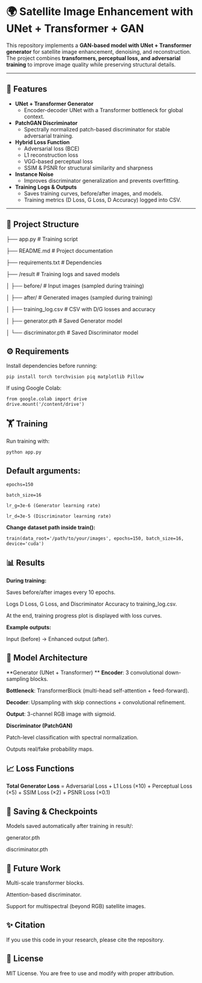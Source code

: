 # 🌍 Satellite Image Enhancement with UNet + Transformer + GAN

This repository implements a **GAN-based model with UNet + Transformer generator** for satellite image enhancement, denoising, and reconstruction.  
The project combines **transformers, perceptual loss, and adversarial training** to improve image quality while preserving structural details.

---

## 🚀 Features
- **UNet + Transformer Generator**  
  - Encoder-decoder UNet with a Transformer bottleneck for global context.
- **PatchGAN Discriminator**  
  - Spectrally normalized patch-based discriminator for stable adversarial training.
- **Hybrid Loss Function**  
  - Adversarial loss (BCE)  
  - L1 reconstruction loss  
  - VGG-based perceptual loss  
  - SSIM & PSNR for structural similarity and sharpness  
- **Instance Noise**  
  - Improves discriminator generalization and prevents overfitting.
- **Training Logs & Outputs**  
  - Saves training curves, before/after images, and models.  
  - Training metrics (D Loss, G Loss, D Accuracy) logged into CSV.

---

## 📂 Project Structure
├── app.py # Training script

├── README.md # Project documentation

├── requirements.txt # Dependencies

├── /result # Training logs and saved models

│ ├── before/ # Input images (sampled during training)

│ ├── after/ # Generated images (sampled during training)

│ ├── training_log.csv # CSV with D/G losses and accuracy

│ ├── generator.pth # Saved Generator model

│ └── discriminator.pth # Saved Discriminator model




## ⚙️ Requirements
Install dependencies before running:

```
pip install torch torchvision piq matplotlib Pillow   
```


If using Google Colab:

```
from google.colab import drive
drive.mount('/content/drive') 
```



## **🏋️ Training**

Run training with:

```
python app.py
```

## **Default arguments:**

```
epochs=150

batch_size=16

lr_g=3e-6 (Generator learning rate)

lr_d=3e-5 (Discriminator learning rate)
```

**Change dataset path inside train():**

```
train(data_root='/path/to/your/images', epochs=150, batch_size=16, device='cuda')
```

## **📊 Results**

**During training:**

Saves before/after images every 10 epochs.

Logs D Loss, G Loss, and Discriminator Accuracy to training_log.csv.

At the end, training progress plot is displayed with loss curves.

**Example outputs:**

Input (before) → Enhanced output (after).

## **🧠 Model Architecture**
**Generator (UNet + Transformer)
**
**Encoder**: 3 convolutional down-sampling blocks.

**Bottleneck**: TransformerBlock (multi-head self-attention + feed-forward).

**Decoder**: Upsampling with skip connections + convolutional refinement.

**Output**: 3-channel RGB image with sigmoid.

**Discriminator (PatchGAN)**

Patch-level classification with spectral normalization.

Outputs real/fake probability maps.

## **📈 Loss Functions**

**Total Generator Loss** =
Adversarial Loss + L1 Loss (×10) + Perceptual Loss (×5) + SSIM Loss (×2) + PSNR Loss (×0.1)

## 💾 Saving & Checkpoints

Models saved automatically after training in result/:

generator.pth

discriminator.pth

## 📌 Future Work

Multi-scale transformer blocks.

Attention-based discriminator.

Support for multispectral (beyond RGB) satellite images.

## ✨ Citation

If you use this code in your research, please cite the repository.

## 📜 License

MIT License. You are free to use and modify with proper attribution.

